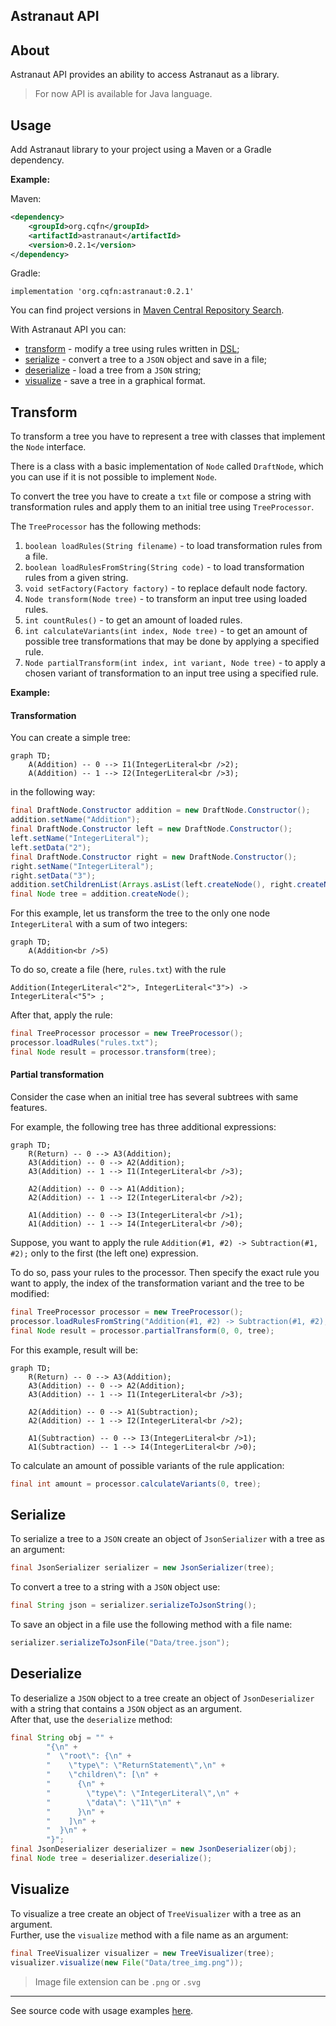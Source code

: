 Astranaut API
---

## About

Astranaut API provides an ability to access Astranaut as a library.

> For now API is available for Java language.

## Usage

Add Astranaut library to your project using a Maven or a Gradle dependency.

**Example:**

Maven:
~~~xml
<dependency>
    <groupId>org.cqfn</groupId>
    <artifactId>astranaut</artifactId>
    <version>0.2.1</version>
</dependency>
~~~

Gradle:
~~~
implementation 'org.cqfn:astranaut:0.2.1'
~~~

You can find project versions in [Maven Central Repository Search](https://search.maven.org/artifact/org.cqfn/astranaut).

With Astranaut API you can:

- [transform](#transform) - modify a tree using rules written in [DSL](https://github.com/cqfn/astranaut/blob/master/src/main/documents/bnf.md);
- [serialize](#serialize) - convert a tree to a `JSON` object and save in a file;
- [deserialize](#deserialize) - load a tree from a `JSON` string;
- [visualize](#visualize) - save a tree in a graphical format.

## Transform

To transform a tree you have to represent a tree with classes that implement the `Node` interface.

There is a class with a basic implementation of `Node` called `DraftNode`, 
which you can use if it is not possible to implement `Node`.

To convert the tree you have to create a `txt` file or compose a string with transformation rules 
and apply them to an initial tree using `TreeProcessor`.

The `TreeProcessor` has the following methods:

1. `boolean loadRules(String filename)` - to load transformation rules from a file.
2. `boolean loadRulesFromString(String code)` - to load transformation rules from a given string.
3. `void setFactory(Factory factory)` - to replace default node factory.
4. `Node transform(Node tree)` - to transform an input tree using loaded rules.
5. `int countRules()` - to get an amount of loaded rules.
6. `int calculateVariants(int index, Node tree)` - to get an amount of possible tree transformations that may be
    done by applying a specified rule.
7. `Node partialTransform(int index, int variant, Node tree)` - to apply a chosen variant of transformation to 
   an input tree using a specified rule.

**Example:**

#### Transformation

You can create a simple tree:

```mermaid
graph TD;
    A(Addition) -- 0 --> I1(IntegerLiteral<br />2);
    A(Addition) -- 1 --> I2(IntegerLiteral<br />3);
```

in the following way:

~~~java
final DraftNode.Constructor addition = new DraftNode.Constructor();
addition.setName("Addition");
final DraftNode.Constructor left = new DraftNode.Constructor();
left.setName("IntegerLiteral");
left.setData("2");
final DraftNode.Constructor right = new DraftNode.Constructor();
right.setName("IntegerLiteral");
right.setData("3");
addition.setChildrenList(Arrays.asList(left.createNode(), right.createNode()));
final Node tree = addition.createNode();
~~~

For this example, let us transform the tree to the only one node `IntegerLiteral` with a sum of two integers:

```mermaid
graph TD;
    A(Addition<br />5)
```

To do so, create a file (here, `rules.txt`) with the rule

~~~
Addition(IntegerLiteral<"2">, IntegerLiteral<"3">) -> IntegerLiteral<"5"> ;
~~~

After that, apply the rule:

~~~java
final TreeProcessor processor = new TreeProcessor();
processor.loadRules("rules.txt");
final Node result = processor.transform(tree);
~~~

#### Partial transformation

Consider the case when an initial tree has several subtrees with same features.

For example, the following tree has three additional expressions:

```mermaid
graph TD;
    R(Return) -- 0 --> A3(Addition);
    A3(Addition) -- 0 --> A2(Addition);
    A3(Addition) -- 1 --> I1(IntegerLiteral<br />3);

    A2(Addition) -- 0 --> A1(Addition);
    A2(Addition) -- 1 --> I2(IntegerLiteral<br />2);
    
    A1(Addition) -- 0 --> I3(IntegerLiteral<br />1);
    A1(Addition) -- 1 --> I4(IntegerLiteral<br />0);
```

Suppose, you want to apply the rule `Addition(#1, #2) -> Subtraction(#1, #2);` only to the first (the left one) expression.

To do so, pass your rules to the processor. Then specify the exact rule you want to apply, the index of the transformation
variant and the tree to be modified:

~~~java
final TreeProcessor processor = new TreeProcessor();
processor.loadRulesFromString("Addition(#1, #2) -> Subtraction(#1, #2);");
final Node result = processor.partialTransform(0, 0, tree);
~~~

For this example, result will be:
```mermaid
graph TD;
    R(Return) -- 0 --> A3(Addition);
    A3(Addition) -- 0 --> A2(Addition);
    A3(Addition) -- 1 --> I1(IntegerLiteral<br />3);

    A2(Addition) -- 0 --> A1(Subtraction);
    A2(Addition) -- 1 --> I2(IntegerLiteral<br />2);
    
    A1(Subtraction) -- 0 --> I3(IntegerLiteral<br />1);
    A1(Subtraction) -- 1 --> I4(IntegerLiteral<br />0);
```

To calculate an amount of possible variants of the rule application:

```java
final int amount = processor.calculateVariants(0, tree);
```

## Serialize

To serialize a tree to a `JSON` create an object of `JsonSerializer` with a tree as an argument:

~~~java
final JsonSerializer serializer = new JsonSerializer(tree);
~~~

To convert a tree to a string with a `JSON` object use:

~~~java
final String json = serializer.serializeToJsonString();
~~~

To save an object in a file use the following method with a file name:

~~~java
serializer.serializeToJsonFile("Data/tree.json");
~~~

## Deserialize

To deserialize a `JSON` object to a tree create an object of `JsonDeserializer` 
with a string that contains a `JSON` object as an argument. \
After that, use the `deserialize` method:

~~~java
final String obj = "" +
        "{\n" +
        "  \"root\": {\n" +
        "    \"type\": \"ReturnStatement\",\n" +
        "    \"children\": [\n" +
        "      {\n" +
        "        \"type\": \"IntegerLiteral\",\n" +
        "        \"data\": \"11\"\n" +
        "      }\n" +
        "    ]\n" +
        "  }\n" +
        "}";
final JsonDeserializer deserializer = new JsonDeserializer(obj);
final Node tree = deserializer.deserialize();
~~~

## Visualize

To visualize a tree create an object of `TreeVisualizer` with a tree as an argument.\
Further, use the `visualize` method with a file name as an argument:

~~~java
final TreeVisualizer visualizer = new TreeVisualizer(tree);
visualizer.visualize(new File("Data/tree_img.png"));
~~~

> Image file extension can be `.png` or `.svg`

---

See source code with usage examples [here](https://github.com/cqfn/astranaut/tree/master/src/it).